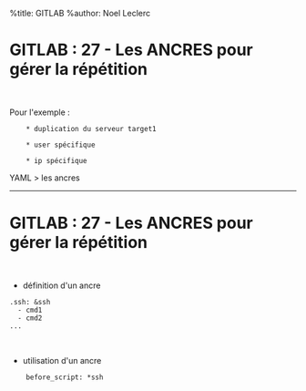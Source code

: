 %title: GITLAB
%author: Noel Leclerc


# GITLAB : 27 - Les ANCRES pour gérer la répétition

<br>

Pour l'exemple :

		* duplication du serveur target1

		* user spécifique

		* ip spécifique

YAML > les ancres

----------------------------------------------------------------------

# GITLAB : 27 - Les ANCRES pour gérer la répétition

<br>

* définition d'un ancre

```
.ssh: &ssh
  - cmd1
  - cmd2
...
```

<br>

* utilisation d'un ancre

```
    before_script: *ssh
```


